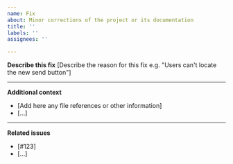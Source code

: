 ```yaml
---
name: Fix
about: Minor corrections of the project or its documentation
title: ''
labels: ''
assignees: ''

---
```


**Describe this fix**
[Describe the reason for this fix e.g. "Users can't locate the new send button"]

---
**Additional context**
- [Add here any file references or other information]
- [...]

---
**Related issues**
- [#123]
- [...]
